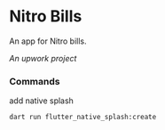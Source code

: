 # Nitro Bills

An app for Nitro bills.

*An upwork project*


### Commands
add native splash
```bash
dart run flutter_native_splash:create
```

